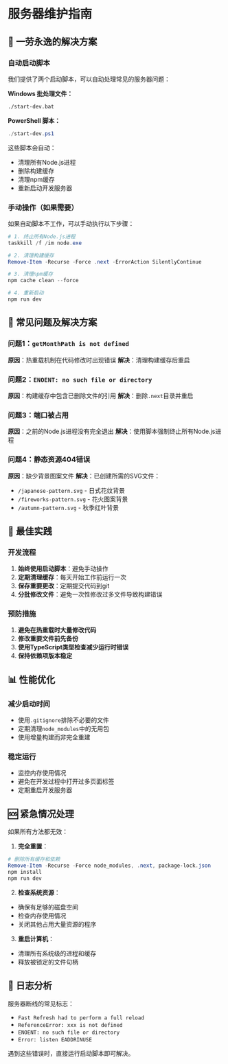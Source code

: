 # 服务器维护指南

## 🔧 一劳永逸的解决方案

### 自动启动脚本

我们提供了两个启动脚本，可以自动处理常见的服务器问题：

**Windows 批处理文件：**
```bash
./start-dev.bat
```

**PowerShell 脚本：**
```powershell
./start-dev.ps1
```

这些脚本会自动：
- 清理所有Node.js进程
- 删除构建缓存
- 清理npm缓存  
- 重新启动开发服务器

### 手动操作（如果需要）

如果自动脚本不工作，可以手动执行以下步骤：

```powershell
# 1. 终止所有Node.js进程
taskkill /f /im node.exe

# 2. 清理构建缓存
Remove-Item -Recurse -Force .next -ErrorAction SilentlyContinue

# 3. 清理npm缓存
npm cache clean --force

# 4. 重新启动
npm run dev
```

## 🐛 常见问题及解决方案

### 问题1：`getMonthPath is not defined`
**原因**：热重载机制在代码修改时出现错误
**解决**：清理构建缓存后重启

### 问题2：`ENOENT: no such file or directory`
**原因**：构建缓存中包含已删除文件的引用
**解决**：删除`.next`目录并重启

### 问题3：端口被占用
**原因**：之前的Node.js进程没有完全退出
**解决**：使用脚本强制终止所有Node.js进程

### 问题4：静态资源404错误
**原因**：缺少背景图案文件
**解决**：已创建所需的SVG文件：
- `/japanese-pattern.svg` - 日式花纹背景
- `/fireworks-pattern.svg` - 花火图案背景  
- `/autumn-pattern.svg` - 秋季红叶背景

## 🚀 最佳实践

### 开发流程
1. **始终使用启动脚本**：避免手动操作
2. **定期清理缓存**：每天开始工作前运行一次
3. **保存重要更改**：定期提交代码到git
4. **分批修改文件**：避免一次性修改过多文件导致构建错误

### 预防措施
1. **避免在热重载时大量修改代码**
2. **修改重要文件前先备份**
3. **使用TypeScript类型检查减少运行时错误**
4. **保持依赖项版本稳定**

## 📊 性能优化

### 减少启动时间
- 使用`.gitignore`排除不必要的文件
- 定期清理`node_modules`中的无用包
- 使用增量构建而非完全重建

### 稳定运行
- 监控内存使用情况
- 避免在开发过程中打开过多页面标签
- 定期重启开发服务器

## 🆘 紧急情况处理

如果所有方法都无效：

1. **完全重置**：
```powershell
# 删除所有缓存和依赖
Remove-Item -Recurse -Force node_modules, .next, package-lock.json
npm install
npm run dev
```

2. **检查系统资源**：
- 确保有足够的磁盘空间
- 检查内存使用情况
- 关闭其他占用大量资源的程序

3. **重启计算机**：
- 清理所有系统级的进程和缓存
- 释放被锁定的文件句柄

## 📝 日志分析

服务器断线的常见标志：
- `Fast Refresh had to perform a full reload`
- `ReferenceError: xxx is not defined`
- `ENOENT: no such file or directory`
- `Error: listen EADDRINUSE`

遇到这些错误时，直接运行启动脚本即可解决。 